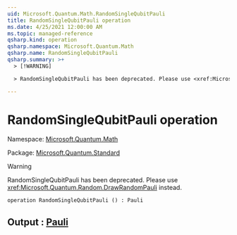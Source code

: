 ```yaml
---
uid: Microsoft.Quantum.Math.RandomSingleQubitPauli
title: RandomSingleQubitPauli operation
ms.date: 4/25/2021 12:00:00 AM
ms.topic: managed-reference
qsharp.kind: operation
qsharp.namespace: Microsoft.Quantum.Math
qsharp.name: RandomSingleQubitPauli
qsharp.summary: >+
  > [!WARNING]

  > RandomSingleQubitPauli has been deprecated. Please use <xref:Microsoft.Quantum.Random.DrawRandomPauli> instead.

---
```


# RandomSingleQubitPauli operation

Namespace: [Microsoft.Quantum.Math](xref:Microsoft.Quantum.Math)

Package: [Microsoft.Quantum.Standard](https://nuget.org/packages/Microsoft.Quantum.Standard)


> [!WARNING]
> RandomSingleQubitPauli has been deprecated. Please use <xref:Microsoft.Quantum.Random.DrawRandomPauli> instead.



```qsharp
operation RandomSingleQubitPauli () : Pauli
```


## Output : [Pauli](xref:microsoft.quantum.qsharp.valueliterals#pauli-literals)

